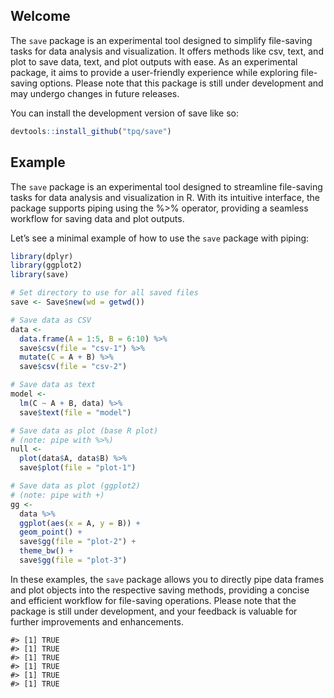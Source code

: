 
<!-- README.md is generated from README.Rmd. Please edit that file -->

## Welcome

<!-- badges: start -->
<!-- badges: end -->

The `save` package is an experimental tool designed to simplify
file-saving tasks for data analysis and visualization. It offers methods
like csv, text, and plot to save data, text, and plot outputs with ease.
As an experimental package, it aims to provide a user-friendly
experience while exploring file-saving options. Please note that this
package is still under development and may undergo changes in future
releases.

You can install the development version of save like so:

``` r
devtools::install_github("tpq/save")
```

## Example

The `save` package is an experimental tool designed to streamline
file-saving tasks for data analysis and visualization in R. With its
intuitive interface, the package supports piping using the %\>%
operator, providing a seamless workflow for saving data and plot
outputs.

Let’s see a minimal example of how to use the `save` package with
piping:

``` r
library(dplyr)
library(ggplot2)
library(save)

# Set directory to use for all saved files
save <- Save$new(wd = getwd())

# Save data as CSV
data <-
  data.frame(A = 1:5, B = 6:10) %>%
  save$csv(file = "csv-1") %>%
  mutate(C = A + B) %>%
  save$csv(file = "csv-2")

# Save data as text
model <-
  lm(C ~ A + B, data) %>%
  save$text(file = "model")

# Save data as plot (base R plot)
# (note: pipe with %>%)
null <-
  plot(data$A, data$B) %>%
  save$plot(file = "plot-1")

# Save data as plot (ggplot2)
# (note: pipe with +)
gg <-
  data %>%
  ggplot(aes(x = A, y = B)) +
  geom_point() +
  save$gg(file = "plot-2") +
  theme_bw() +
  save$gg(file = "plot-3")
```

In these examples, the `save` package allows you to directly pipe data
frames and plot objects into the respective saving methods, providing a
concise and efficient workflow for file-saving operations. Please note
that the package is still under development, and your feedback is
valuable for further improvements and enhancements.

    #> [1] TRUE
    #> [1] TRUE
    #> [1] TRUE
    #> [1] TRUE
    #> [1] TRUE
    #> [1] TRUE
